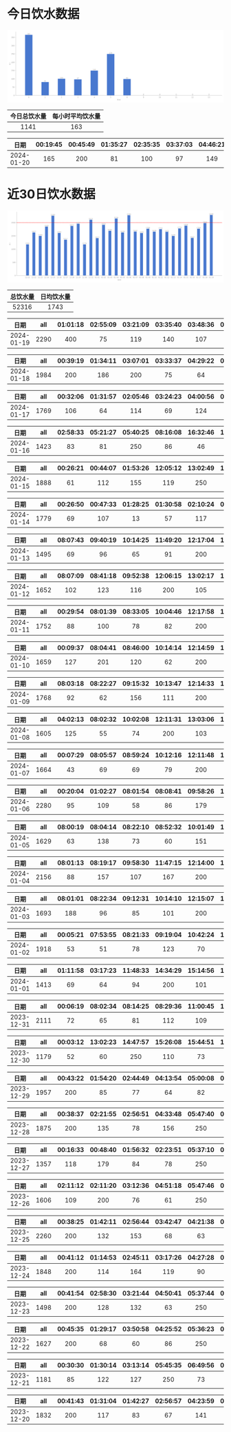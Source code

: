 # 今日饮水数据

<div align=center>
<img src="today.png" style="zoom: 100%;" />

| 今日总饮水量 | 每小时平均饮水量 |
| :----: | :----: |
| 1141 | 163 |
</div>

| 日期 | 00:19:45 | 00:45:49 | 01:35:27 | 02:35:35 | 03:37:03 | 04:46:21 | 05:49:10 | 08:14:26 |
| :----: | :----: | :----: | :----: | :----: | :----: | :----: | :----: | :----: |
| 2024-01-20 | 165 | 200 | 81 | 100 | 97 | 149 | 250 | 99 |

# 近30日饮水数据

<div align=center>
<img src="30.png"style="zoom: 100%;" />

| 总饮水量 | 日均饮水量 |
| :----: | :----: |
| 52316 | 1743 |
</div>

| 日期 | all | 01:01:18 | 02:55:09 | 03:21:09 | 03:35:40 | 03:48:36 | 05:12:46 | 05:42:19 | 06:05:34 | 07:06:22 | 07:54:14 | 08:43:39 | 17:15:40 | 18:41:11 | 19:14:09 | 20:31:00 | 22:55:22 | 23:11:43 |
| :----: | :----: | :----: | :----: | :----: | :----: | :----: | :----: | :----: | :----: | :----: | :----: | :----: | :----: | :----: | :----: | :----: | :----: | :----: |
| 2024-01-19 | 2290 | 400 | 75 | 119 | 140 | 107 | 89 | 250 | 67 | 100 | 46 | 65 | 300 | 112 | 116 | 85 | 110 | 109 |

| 日期 | all | 00:39:19 | 01:34:11 | 03:07:01 | 03:33:37 | 04:29:22 | 05:00:53 | 05:41:17 | 06:55:32 | 07:54:22 | 17:17:52 | 18:22:35 | 20:34:43 | 21:59:55 | 22:36:15 |
| :----: | :----: | :----: | :----: | :----: | :----: | :----: | :----: | :----: | :----: | :----: | :----: | :----: | :----: | :----: | :----: |
| 2024-01-18 | 1984 | 200 | 186 | 200 | 75 | 64 | 70 | 250 | 172 | 123 | 123 | 200 | 132 | 114 | 75 |

| 日期 | all | 00:32:06 | 01:31:57 | 02:05:46 | 03:24:23 | 04:00:56 | 04:50:38 | 05:38:02 | 06:08:43 | 07:37:56 | 08:37:39 | 17:14:20 | 18:14:50 | 19:18:02 | 19:39:34 | 22:29:47 | 22:43:14 |
| :----: | :----: | :----: | :----: | :----: | :----: | :----: | :----: | :----: | :----: | :----: | :----: | :----: | :----: | :----: | :----: | :----: | :----: |
| 2024-01-17 | 1769 | 106 | 64 | 114 | 69 | 124 | 151 | 250 | 115 | 75 | 86 | 200 | 89 | 103 | 45 | 117 | 61 |

| 日期 | all | 02:58:33 | 05:21:27 | 05:40:25 | 08:16:08 | 16:32:46 | 16:44:16 | 17:59:31 | 18:30:59 | 19:45:11 | 20:29:39 | 21:40:46 | 22:41:23 | 23:20:11 |
| :----: | :----: | :----: | :----: | :----: | :----: | :----: | :----: | :----: | :----: | :----: | :----: | :----: | :----: | :----: |
| 2024-01-16 | 1423 | 83 | 81 | 250 | 86 | 46 | 69 | 100 | 76 | 66 | 64 | 400 | 32 | 70 |

| 日期 | all | 00:26:21 | 00:44:07 | 01:53:26 | 12:05:12 | 13:02:49 | 14:32:55 | 16:10:30 | 17:06:56 | 17:57:42 | 20:31:56 | 20:41:10 | 22:11:41 | 22:34:26 | 23:26:57 |
| :----: | :----: | :----: | :----: | :----: | :----: | :----: | :----: | :----: | :----: | :----: | :----: | :----: | :----: | :----: | :----: |
| 2024-01-15 | 1888 | 61 | 112 | 155 | 119 | 250 | 131 | 66 | 60 | 40 | 134 | 75 | 400 | 142 | 143 |

| 日期 | all | 00:26:50 | 00:47:33 | 01:28:25 | 01:30:58 | 02:10:24 | 03:20:31 | 11:12:05 | 12:13:20 | 13:38:05 | 16:10:55 | 17:22:42 | 17:35:40 | 18:05:06 | 18:58:44 | 20:10:39 | 21:19:51 | 22:40:11 | 23:50:09 |
| :----: | :----: | :----: | :----: | :----: | :----: | :----: | :----: | :----: | :----: | :----: | :----: | :----: | :----: | :----: | :----: | :----: | :----: | :----: | :----: |
| 2024-01-14 | 1779 | 69 | 107 | 13 | 57 | 117 | 129 | 89 | 87 | 200 | 112 | 34 | 70 | 89 | 106 | 80 | 300 | 85 | 35 |

| 日期 | all | 08:07:43 | 09:40:19 | 10:14:25 | 11:49:20 | 12:17:04 | 13:22:43 | 14:27:07 | 14:52:54 | 18:24:10 | 19:51:54 | 21:43:00 | 22:35:12 | 23:09:31 | 23:53:52 |
| :----: | :----: | :----: | :----: | :----: | :----: | :----: | :----: | :----: | :----: | :----: | :----: | :----: | :----: | :----: | :----: |
| 2024-01-13 | 1495 | 69 | 96 | 65 | 91 | 200 | 87 | 123 | 162 | 65 | 200 | 82 | 82 | 78 | 95 |

| 日期 | all | 08:07:09 | 08:41:18 | 09:52:38 | 12:06:15 | 13:02:17 | 15:08:01 | 17:06:46 | 17:42:47 | 20:16:49 | 21:16:16 | 22:16:29 | 23:18:50 | 23:25:38 |
| :----: | :----: | :----: | :----: | :----: | :----: | :----: | :----: | :----: | :----: | :----: | :----: | :----: | :----: | :----: |
| 2024-01-12 | 1652 | 102 | 123 | 116 | 200 | 105 | 63 | 200 | 118 | 115 | 100 | 74 | 86 | 250 |

| 日期 | all | 00:29:54 | 08:01:39 | 08:33:05 | 10:04:46 | 12:17:58 | 13:06:24 | 14:41:44 | 16:04:42 | 17:11:24 | 19:17:52 | 20:17:04 | 21:49:48 |
| :----: | :----: | :----: | :----: | :----: | :----: | :----: | :----: | :----: | :----: | :----: | :----: | :----: | :----: |
| 2024-01-11 | 1752 | 88 | 100 | 78 | 82 | 200 | 81 | 128 | 104 | 200 | 68 | 423 | 200 |

| 日期 | all | 00:09:37 | 08:04:41 | 08:46:00 | 10:14:14 | 12:14:59 | 13:02:36 | 14:59:33 | 17:31:41 | 18:32:58 | 19:41:07 | 20:22:49 | 21:51:48 | 23:21:26 | 23:52:46 |
| :----: | :----: | :----: | :----: | :----: | :----: | :----: | :----: | :----: | :----: | :----: | :----: | :----: | :----: | :----: | :----: |
| 2024-01-10 | 1659 | 127 | 201 | 120 | 62 | 200 | 153 | 60 | 95 | 72 | 75 | 85 | 250 | 89 | 70 |

| 日期 | all | 08:03:18 | 08:22:27 | 09:15:32 | 10:13:47 | 12:14:33 | 13:06:38 | 15:15:05 | 16:49:55 | 17:13:47 | 20:21:12 | 22:02:36 |
| :----: | :----: | :----: | :----: | :----: | :----: | :----: | :----: | :----: | :----: | :----: | :----: | :----: |
| 2024-01-09 | 1768 | 92 | 62 | 156 | 111 | 200 | 117 | 100 | 80 | 200 | 400 | 250 |

| 日期 | all | 04:02:13 | 08:02:32 | 10:02:08 | 12:11:31 | 13:03:06 | 14:08:59 | 15:29:03 | 16:57:17 | 20:11:50 | 21:20:11 | 22:16:15 | 22:45:38 | 23:51:35 |
| :----: | :----: | :----: | :----: | :----: | :----: | :----: | :----: | :----: | :----: | :----: | :----: | :----: | :----: | :----: |
| 2024-01-08 | 1605 | 125 | 55 | 74 | 200 | 103 | 223 | 74 | 84 | 250 | 75 | 85 | 136 | 121 |

| 日期 | all | 00:07:29 | 08:05:57 | 08:59:24 | 10:12:16 | 12:11:48 | 15:05:46 | 17:13:25 | 18:01:45 | 19:12:15 | 20:19:19 | 20:39:57 | 21:04:05 | 21:23:23 | 23:13:47 |
| :----: | :----: | :----: | :----: | :----: | :----: | :----: | :----: | :----: | :----: | :----: | :----: | :----: | :----: | :----: | :----: |
| 2024-01-07 | 1664 | 43 | 69 | 69 | 79 | 200 | 400 | 84 | 89 | 250 | 83 | 89 | 99 | 61 | 49 |

| 日期 | all | 00:20:04 | 01:02:27 | 08:01:54 | 08:08:41 | 09:58:26 | 12:16:21 | 13:02:14 | 16:32:52 | 18:41:30 | 18:42:10 | 19:39:59 | 19:43:11 | 20:13:34 | 21:46:16 | 22:34:54 | 23:11:50 | 23:52:28 |
| :----: | :----: | :----: | :----: | :----: | :----: | :----: | :----: | :----: | :----: | :----: | :----: | :----: | :----: | :----: | :----: | :----: | :----: | :----: |
| 2024-01-06 | 2280 | 95 | 109 | 58 | 86 | 179 | 200 | 400 | 100 | 84 | 114 | 118 | 125 | 60 | 250 | 111 | 133 | 58 |

| 日期 | all | 08:00:19 | 08:04:14 | 08:22:10 | 08:52:32 | 10:01:49 | 10:56:42 | 11:22:27 | 12:16:01 | 13:05:35 | 13:52:31 | 15:02:42 | 18:42:00 | 20:00:14 | 21:15:43 | 23:16:43 |
| :----: | :----: | :----: | :----: | :----: | :----: | :----: | :----: | :----: | :----: | :----: | :----: | :----: | :----: | :----: | :----: | :----: |
| 2024-01-05 | 1629 | 63 | 138 | 73 | 60 | 151 | 68 | 129 | 200 | 63 | 96 | 49 | 60 | 132 | 250 | 97 |

| 日期 | all | 08:01:13 | 08:19:17 | 09:58:30 | 11:47:15 | 12:14:00 | 13:07:20 | 14:05:45 | 14:34:28 | 15:05:01 | 17:11:07 | 18:38:25 | 19:16:24 | 20:25:38 | 21:46:40 | 23:15:23 | 23:56:10 |
| :----: | :----: | :----: | :----: | :----: | :----: | :----: | :----: | :----: | :----: | :----: | :----: | :----: | :----: | :----: | :----: | :----: | :----: |
| 2024-01-04 | 2156 | 88 | 157 | 107 | 167 | 200 | 122 | 114 | 191 | 89 | 200 | 81 | 143 | 99 | 250 | 61 | 87 |

| 日期 | all | 08:01:01 | 08:22:34 | 09:12:31 | 10:14:10 | 12:15:07 | 13:03:42 | 14:59:29 | 15:00:38 | 15:11:36 | 17:07:54 | 18:38:13 | 18:54:58 | 20:03:01 | 21:33:08 | 22:16:33 | 23:10:29 |
| :----: | :----: | :----: | :----: | :----: | :----: | :----: | :----: | :----: | :----: | :----: | :----: | :----: | :----: | :----: | :----: | :----: | :----: |
| 2024-01-03 | 1693 | 188 | 96 | 85 | 101 | 200 | 106 | 62 | 66 | 32 | 200 | 45 | 68 | 107 | 200 | 68 | 69 |

| 日期 | all | 00:05:21 | 07:53:55 | 08:21:33 | 09:19:04 | 10:42:24 | 12:06:56 | 13:08:40 | 14:18:17 | 15:12:51 | 16:38:33 | 17:51:58 | 18:25:30 | 18:51:58 | 19:25:43 | 20:10:05 | 21:13:18 | 22:17:42 | 22:38:43 | 23:20:15 | 23:55:36 |
| :----: | :----: | :----: | :----: | :----: | :----: | :----: | :----: | :----: | :----: | :----: | :----: | :----: | :----: | :----: | :----: | :----: | :----: | :----: | :----: | :----: | :----: |
| 2024-01-02 | 1918 | 53 | 51 | 78 | 123 | 70 | 200 | 129 | 85 | 83 | 89 | 86 | 62 | 38 | 74 | 200 | 126 | 31 | 60 | 250 | 30 |

| 日期 | all | 01:11:58 | 03:17:23 | 11:48:33 | 14:34:29 | 15:14:56 | 15:39:35 | 16:12:32 | 17:14:08 | 18:07:16 | 18:52:49 | 19:38:25 | 20:53:46 | 21:16:03 | 22:17:33 | 23:16:13 |
| :----: | :----: | :----: | :----: | :----: | :----: | :----: | :----: | :----: | :----: | :----: | :----: | :----: | :----: | :----: | :----: | :----: |
| 2024-01-01 | 1413 | 69 | 64 | 94 | 200 | 101 | 103 | 64 | 61 | 69 | 106 | 46 | 57 | 43 | 86 | 250 |

| 日期 | all | 00:06:19 | 08:02:34 | 08:14:25 | 08:29:36 | 11:00:45 | 12:13:13 | 14:10:23 | 14:32:22 | 15:32:28 | 17:00:15 | 18:35:13 | 18:44:39 | 19:45:48 | 20:14:49 | 21:29:02 | 22:19:27 | 22:31:43 |
| :----: | :----: | :----: | :----: | :----: | :----: | :----: | :----: | :----: | :----: | :----: | :----: | :----: | :----: | :----: | :----: | :----: | :----: | :----: |
| 2023-12-31 | 2111 | 72 | 65 | 81 | 112 | 109 | 200 | 400 | 86 | 71 | 82 | 145 | 72 | 72 | 76 | 250 | 60 | 158 |

| 日期 | all | 00:03:12 | 13:02:23 | 14:47:57 | 15:26:08 | 15:44:51 | 16:37:11 | 17:11:54 | 20:20:37 | 20:56:35 | 21:51:59 | 23:21:26 |
| :----: | :----: | :----: | :----: | :----: | :----: | :----: | :----: | :----: | :----: | :----: | :----: | :----: |
| 2023-12-30 | 1179 | 52 | 60 | 250 | 110 | 73 | 105 | 56 | 103 | 250 | 64 | 56 |

| 日期 | all | 00:43:22 | 01:54:20 | 02:44:49 | 04:13:54 | 05:00:08 | 05:45:43 | 07:15:23 | 08:36:01 | 15:36:20 | 16:40:00 | 17:38:37 | 21:09:37 | 21:22:20 | 22:51:36 | 23:47:20 |
| :----: | :----: | :----: | :----: | :----: | :----: | :----: | :----: | :----: | :----: | :----: | :----: | :----: | :----: | :----: | :----: | :----: |
| 2023-12-29 | 1957 | 200 | 85 | 77 | 64 | 82 | 250 | 54 | 46 | 89 | 109 | 54 | 300 | 400 | 69 | 78 |

| 日期 | all | 00:38:37 | 02:21:55 | 02:56:51 | 04:33:48 | 05:47:40 | 07:21:42 | 07:47:43 | 08:13:07 | 18:16:52 | 18:50:47 | 20:30:30 | 21:16:00 | 22:21:18 | 22:29:49 | 23:42:44 | 23:45:12 |
| :----: | :----: | :----: | :----: | :----: | :----: | :----: | :----: | :----: | :----: | :----: | :----: | :----: | :----: | :----: | :----: | :----: | :----: |
| 2023-12-28 | 1875 | 200 | 135 | 78 | 156 | 250 | 61 | 134 | 76 | 100 | 77 | 61 | 116 | 61 | 114 | 172 | 84 |

| 日期 | all | 00:16:33 | 00:48:40 | 01:56:32 | 02:23:51 | 05:37:10 | 07:51:15 | 17:37:55 | 18:50:19 | 20:33:24 | 21:47:50 | 22:31:25 | 23:44:18 |
| :----: | :----: | :----: | :----: | :----: | :----: | :----: | :----: | :----: | :----: | :----: | :----: | :----: | :----: |
| 2023-12-27 | 1357 | 118 | 179 | 84 | 78 | 250 | 62 | 72 | 250 | 74 | 96 | 60 | 34 |

| 日期 | all | 02:11:12 | 02:11:20 | 03:12:36 | 04:51:18 | 05:47:46 | 07:15:45 | 07:41:05 | 08:16:28 | 17:17:44 | 18:29:33 | 20:34:24 | 21:31:09 | 22:32:36 | 23:53:10 |
| :----: | :----: | :----: | :----: | :----: | :----: | :----: | :----: | :----: | :----: | :----: | :----: | :----: | :----: | :----: | :----: |
| 2023-12-26 | 1606 | 109 | 200 | 76 | 61 | 250 | 67 | 106 | 72 | 64 | 250 | 100 | 104 | 69 | 78 |

| 日期 | all | 00:38:25 | 01:42:11 | 02:56:44 | 03:42:47 | 04:21:38 | 05:07:26 | 05:40:00 | 07:35:14 | 07:54:00 | 08:16:17 | 18:02:38 | 20:33:22 | 20:43:56 | 20:47:10 | 21:26:21 | 23:50:48 |
| :----: | :----: | :----: | :----: | :----: | :----: | :----: | :----: | :----: | :----: | :----: | :----: | :----: | :----: | :----: | :----: | :----: | :----: |
| 2023-12-25 | 2260 | 200 | 132 | 153 | 68 | 63 | 105 | 250 | 96 | 112 | 92 | 200 | 89 | 151 | 45 | 104 | 400 |

| 日期 | all | 00:41:12 | 01:14:53 | 02:45:11 | 03:17:26 | 04:27:28 | 05:14:13 | 05:39:03 | 07:52:43 | 08:28:36 | 17:14:11 | 18:40:24 | 19:18:14 | 19:31:14 | 21:41:01 | 22:47:28 |
| :----: | :----: | :----: | :----: | :----: | :----: | :----: | :----: | :----: | :----: | :----: | :----: | :----: | :----: | :----: | :----: | :----: |
| 2023-12-24 | 1848 | 200 | 114 | 164 | 119 | 90 | 89 | 250 | 93 | 67 | 33 | 250 | 90 | 84 | 78 | 127 |

| 日期 | all | 00:41:54 | 02:58:30 | 03:21:44 | 04:50:41 | 05:37:44 | 07:37:28 | 17:30:21 | 19:12:54 | 22:41:50 |
| :----: | :----: | :----: | :----: | :----: | :----: | :----: | :----: | :----: | :----: | :----: |
| 2023-12-23 | 1498 | 200 | 128 | 132 | 63 | 250 | 109 | 100 | 116 | 400 |

| 日期 | all | 00:45:35 | 01:29:17 | 03:50:58 | 04:25:52 | 05:36:23 | 07:21:28 | 08:41:06 | 09:08:17 | 17:10:55 | 17:56:46 | 18:38:54 | 22:06:06 | 22:18:16 | 22:42:41 |
| :----: | :----: | :----: | :----: | :----: | :----: | :----: | :----: | :----: | :----: | :----: | :----: | :----: | :----: | :----: | :----: |
| 2023-12-22 | 1627 | 200 | 68 | 60 | 86 | 250 | 80 | 79 | 68 | 42 | 88 | 250 | 83 | 184 | 89 |

| 日期 | all | 00:30:30 | 01:30:14 | 03:13:14 | 05:45:35 | 06:49:56 | 07:56:34 | 18:31:37 | 19:23:51 | 20:35:57 | 22:32:17 | 23:02:50 |
| :----: | :----: | :----: | :----: | :----: | :----: | :----: | :----: | :----: | :----: | :----: | :----: | :----: |
| 2023-12-21 | 1181 | 85 | 122 | 127 | 250 | 73 | 101 | 91 | 78 | 60 | 76 | 118 |

| 日期 | all | 00:41:43 | 01:31:04 | 01:42:27 | 02:56:57 | 04:23:59 | 05:38:56 | 07:24:12 | 08:14:48 | 16:56:31 | 17:46:33 | 18:29:51 | 18:47:14 | 20:35:38 | 22:21:14 | 22:44:14 |
| :----: | :----: | :----: | :----: | :----: | :----: | :----: | :----: | :----: | :----: | :----: | :----: | :----: | :----: | :----: | :----: | :----: |
| 2023-12-20 | 1832 | 200 | 117 | 83 | 67 | 141 | 250 | 95 | 58 | 90 | 49 | 174 | 89 | 143 | 143 | 133 |

